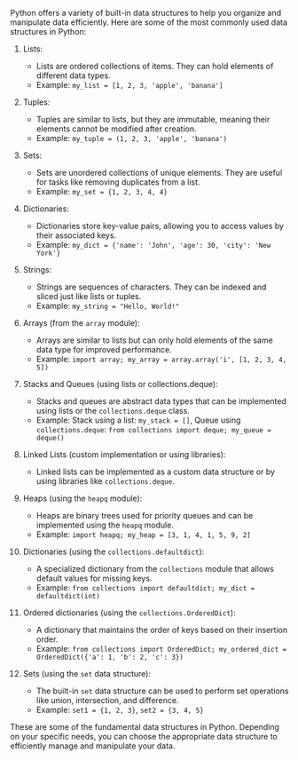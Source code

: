 Python offers a variety of built-in data structures to help you organize and manipulate data efficiently. Here are some of the most commonly used data structures in Python:

1. Lists:
   - Lists are ordered collections of items. They can hold elements of different data types.
   - Example: `my_list = [1, 2, 3, 'apple', 'banana']`

2. Tuples:
   - Tuples are similar to lists, but they are immutable, meaning their elements cannot be modified after creation.
   - Example: `my_tuple = (1, 2, 3, 'apple', 'banana')`

3. Sets:
   - Sets are unordered collections of unique elements. They are useful for tasks like removing duplicates from a list.
   - Example: `my_set = {1, 2, 3, 4, 4}`

4. Dictionaries:
   - Dictionaries store key-value pairs, allowing you to access values by their associated keys.
   - Example: `my_dict = {'name': 'John', 'age': 30, 'city': 'New York'}`

5. Strings:
   - Strings are sequences of characters. They can be indexed and sliced just like lists or tuples.
   - Example: `my_string = "Hello, World!"`

6. Arrays (from the `array` module):
   - Arrays are similar to lists but can only hold elements of the same data type for improved performance.
   - Example: `import array; my_array = array.array('i', [1, 2, 3, 4, 5])`

7. Stacks and Queues (using lists or collections.deque):
   - Stacks and queues are abstract data types that can be implemented using lists or the `collections.deque` class.
   - Example: Stack using a list: `my_stack = []`, Queue using `collections.deque`: `from collections import deque; my_queue = deque()`

8. Linked Lists (custom implementation or using libraries):
   - Linked lists can be implemented as a custom data structure or by using libraries like `collections.deque`.

9. Heaps (using the `heapq` module):
   - Heaps are binary trees used for priority queues and can be implemented using the `heapq` module.
   - Example: `import heapq; my_heap = [3, 1, 4, 1, 5, 9, 2]`

10. Dictionaries (using the `collections.defaultdict`):
    - A specialized dictionary from the `collections` module that allows default values for missing keys.
    - Example: `from collections import defaultdict; my_dict = defaultdict(int)`

11. Ordered dictionaries (using the `collections.OrderedDict`):
    - A dictionary that maintains the order of keys based on their insertion order.
    - Example: `from collections import OrderedDict; my_ordered_dict = OrderedDict({'a': 1, 'b': 2, 'c': 3})`

12. Sets (using the `set` data structure):
    - The built-in `set` data structure can be used to perform set operations like union, intersection, and difference.
    - Example: `set1 = {1, 2, 3}`, `set2 = {3, 4, 5}`

These are some of the fundamental data structures in Python. Depending on your specific needs, you can choose the appropriate data structure to efficiently manage and manipulate your data.
